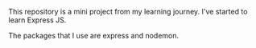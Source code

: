 This repository is a mini project from my learning journey. I've started to learn Express JS.

The packages that I use are express and nodemon.